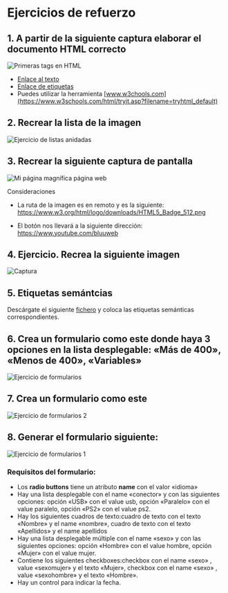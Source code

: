 # Ejercicios de refuerzo

## 1. A partir de la siguiente captura elaborar el documento HTML correcto

![Primeras tags en HTML](/img/screenshot.png)

- [Enlace al texto](./text.txt)
- [Enlace de etiquetas](https://allthetags.com/)
- Puedes utilizar la herramienta [www.w3chools.com](https://www.w3schools.com/html/tryit.asp?filename=tryhtml_default)

## 2. Recrear la lista de la imagen

![Ejercicio de listas anidadas](/img/listas.png)

## 3. Recrear la siguiente captura de pantalla

![Mi página magnífica página web](/img/screenshot2.png)

Consideraciones

- La ruta de la imagen es en remoto y es la siguiente:
https://www.w3.org/html/logo/downloads/HTML5_Badge_512.png

- El botón nos llevará a la siguiente dirección:
https://www.youtube.com/bluuweb

## 4. Ejercicio. Recrea la siguiente imagen

![Captura](/img/screenshot3.png)

## 5. Etiquetas semántcias

Descárgate el siguiente [fichero](./pruebas-tecnicas/02-etiquetas-semanticas.html) y coloca las etiquetas semánticas correspondientes.

## 6. Crea un formulario como este donde haya 3 opciones en la lista desplegable: «Más de 400», «Menos de 400», «Variables»

![Ejercicio de formularios](./img/form1.png)


## 7. Crea un formulario como este

![Ejercicio de formularios 2](./img/form2.png)

## 8. Generar el formulario siguiente:

![Ejercicio de formularios 1](./img/form3.png)

### Requisitos del formulario:

- Los __radio buttons__ tiene un atributo __name__ con el valor «idioma»
- Hay una lista desplegable con el name «conector» y con las siguientes opciones: opción «USB» con el value usb, opción «Paralelo» con el value paralelo, opción «PS2» con el value ps2.
- Hay los siguientes cuadros de texto:cuadro de texto con el texto «Nombre» y el name «nombre», cuadro de texto con el texto «Apellidos» y el name apellidos
- Hay una lista desplegable múltiple con el name «sexo» y con las siguientes opciones: opción «Hombre» con el value hombre, opción «Mujer» con el value mujer.
- Contiene los siguientes checkboxes:checkbox con el name «sexo» , value «sexomujer» y el texto «Mujer», checkbox con el name «sexo» , value «sexohombre» y el texto «Hombre».
- Hay un control para indicar la fecha.